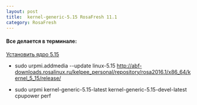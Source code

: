 ```yaml
---
layout: post
title:  kernel-generic-5.15 RosaFresh 11.1
category: RosaFresh
---
```


#### Все делается в терминале:

<u>Установить ядро 5.15</u>

- sudo urpmi.addmedia --update linux-5.15 http://abf-downloads.rosalinux.ru/kelpee_personal/repository/rosa2016.1/x86_64/kernel_5_15/release/

- sudo urpmi kernel-generic-5.15-latest kernel-generic-5.15-devel-latest cpupower perf